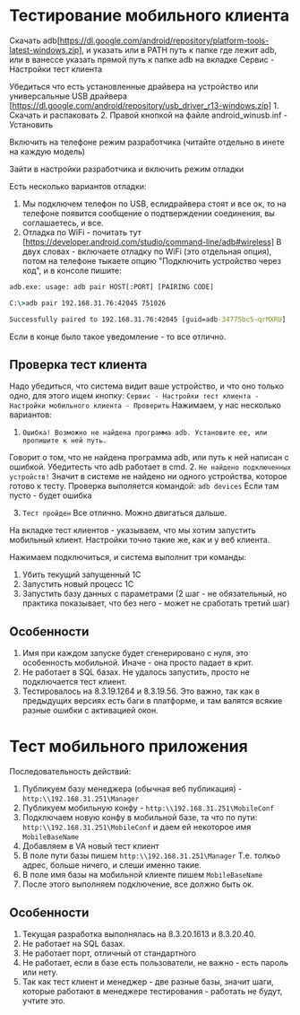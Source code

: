 # Тестирование мобильного клиента

Скачать adb[https://dl.google.com/android/repository/platform-tools-latest-windows.zip], и указать или в PATH путь к папке где лежит adb, или в ванессе указать прямой путь к папке adb на вкладке Сервис - Настройки тест клиента

Убедиться что есть установленные драйвера на устройство или универсальные USB драйвера [https://dl.google.com/android/repository/usb_driver_r13-windows.zip]
    1. Скачать и распаковать
    2. Правой кнопкой на файле android_winusb.inf - Установить

Включить на телефоне режим разработчика (читайте отдельно в инете на каждую модель)

Зайти в настройки разработчика и включить режим отладки

Есть несколько вариантов отладки:

1. Мы подключем телефон по USB, еслидрайвера стоят и все ок, то на телефоне появится сообщение о подтверждении соединения, вы соглашаетесь, и все.
2. Отладка по WiFi - почитать тут [https://developer.android.com/studio/command-line/adb#wireless]
В двух словах - включаете отладку по WiFi (это отдельная опция), потом на телефоне тыкаете опцию "Подключить устройство через код", и в консоле пишите:

```cmd
adb.exe: usage: adb pair HOST[:PORT] [PAIRING CODE]

C:\>adb pair 192.168.31.76:42045 751026

Successfully paired to 192.168.31.76:42045 [guid=adb-34775bc5-qrMXRU]
```

Если в конце было такое уведомление - то все отлично.

## Проверка тест клиента

Надо убедиться, что система видит ваше устройство, и что оно только одно, для этого ищем кнопку:
```Сервис - Настройки тест клиента - Настройки мобильного клиента - Проверить```
Нажимаем, у нас несколько вариантов:

1. ```Ошибка! Возможно не найдена программа adb. Установите ее, или пропишите к ней путь.```

Говорит о том, что не найдена программа adb, или путь к ней написан с ошибкой. Убедитесть что adb работает в cmd.
2. ```Не найдено подключенных устройств!```
Значит в системе не найдено ни одного устройства, которое готово к тесту. Проверка выполяется командой:
```adb devices```
Если там пусто - будет ошибка

3. ```Тест пройден```
Все отлично. Можно двигаться дальше.

На вкладке тест клиентов - указываем, что мы хотим запустить мобильный клиент. Настройки точно такие же, как и у веб клиента.

Нажимаем подключиться, и система выполнит три команды:

1. Убить текущий запущенный 1С
2. Запустить новый процесс 1С
3. Запустить базу данных с параметрами
(2 шаг - не обязательный, но практика показывает, что без него - может не сработать третий шаг)

## Особенности

1. Имя при каждом запуске будет сгенерировано с нуля, это особенность мобильной. Иначе - она просто падает в крит.
2. Не работает в SQL базах. Не удалось запустить, просто не подключается тест клиент.
3. Тестировалось на 8.3.19.1264 и 8.3.19.56. Это важно, так как в предыдущих версиях есть баги в платформе, и там валятся всякие разные ошибки с активацией окон.

# Тест мобильного приложения

Последовательность действий:

1. Публикуем базу менеджера (обычная веб публикация) - ```http:\\192.168.31.251\Manager```
2. Публикуем мобильную конфу - ```http:\\192.168.31.251\MobileConf```
3. Подключаем новую конфу в мобильной базе, та что по пути: ```http:\\192.168.31.251\MobileConf``` и даем ей некоторое имя ```MobileBaseName```
4. Добавляем в VA новый тест клиент
5. В поле пути базы пишем ```http:\\192.168.31.251\Manager``` Т.е. толкьо адрес, больше ничего, и слеши именно такие.
6. В поле имя базы на мобильной клиенте пишем ```MobileBaseName```
7. После этого выполняем подключение, все должно быть ок.

## Особенности

1. Текущая разработка выполнялась на 8.3.20.1613 и 8.3.20.40.
2. Не работает на SQL базах.
3. Не работает порт, отличный от стандартного
4. Не работает, если в базе есть пользователи, не важно - есть пароль или нету.
5. Так как тест клиент и менеджер - две разные базы, значит шаги, которые работают в менеджере тестирования - работать не будут, учтите это.
